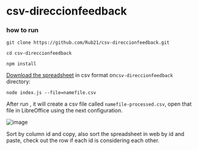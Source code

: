 # csv-direccionfeedback


### how to run

`git clone https://github.com/Rub21/csv-direccionfeedback.git`

`cd csv-direccionfeedback`

`npm install`

[Download the spreadsheet](https://cloud.githubusercontent.com/assets/1152236/7626916/0fe16e96-fa2e-11e4-9c03-220a7f602412.png) in csv format on`csv-direccionfeedback` directory:

`node index.js --file=namefile.csv`


After run , it will create a csv file called `namefile-processed.csv`, open that file in LibreOffice using the next configuration.

![image](https://cloud.githubusercontent.com/assets/1152236/7558933/f330312e-f7cb-11e4-8dc2-75f82255ad54.png)

Sort by column id and copy, also sort the spreadsheet in web by id and paste, check out the row if each id is considering each other.


